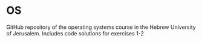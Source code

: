 # OS

GitHub repository of the operating systems course in the Hebrew University of Jerusalem. Includes code solutions for exercises 1-2
